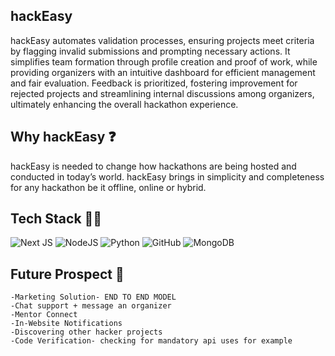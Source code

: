 ## hackEasy 
hackEasy automates validation processes, ensuring projects meet criteria by flagging invalid submissions and prompting necessary actions. It simplifies team formation through profile creation and proof of work, while providing organizers with an intuitive dashboard for efficient management and fair evaluation. Feedback is prioritized, fostering improvement for rejected projects and streamlining internal discussions among organizers, ultimately enhancing the overall hackathon experience.

## Why hackEasy ❓
hackEasy is needed to change how hackathons are being hosted and conducted in today’s world. hackEasy brings in simplicity and completeness for any hackathon be it offline, online or hybrid.

## Tech Stack 🧑‍💻

![Next JS](https://img.shields.io/badge/Next-black?style=for-the-badge&logo=next.js&logoColor=white)
![NodeJS](https://img.shields.io/badge/node.js-6DA55F?style=for-the-badge&logo=node.js&logoColor=white)
![Python](https://img.shields.io/badge/python-3670A0?style=for-the-badge&logo=python&logoColor=ffdd54)
![GitHub](https://img.shields.io/badge/github-%23121011.svg?style=for-the-badge&logo=github&logoColor=white)
![MongoDB](https://img.shields.io/badge/MongoDB-%234ea94b.svg?style=for-the-badge&logo=mongodb&logoColor=white)

## Future Prospect 🚀
    -Marketing Solution- END TO END MODEL 
    -Chat support + message an organizer
    -Mentor Connect 
    -In-Website Notifications
    -Discovering other hacker projects
    -Code Verification- checking for mandatory api uses for example



## 







      

